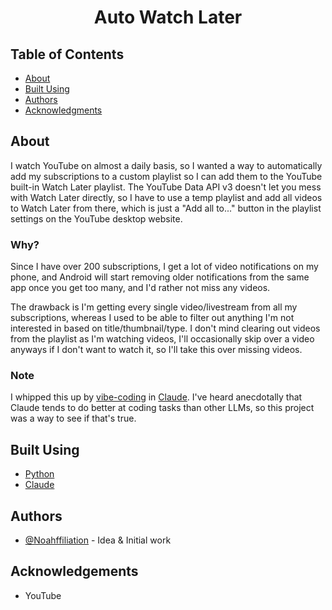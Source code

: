 <h1 align="center">Auto Watch Later</h1>

## Table of Contents
- [About](#about)
- [Built Using](#built_using)
- [Authors](#authors)
- [Acknowledgments](#acknowledgement)

## About <a name = "about"></a>
I watch YouTube on almost a daily basis, so I wanted a way to automatically add my subscriptions to a custom playlist so I can add them to the YouTube built-in Watch Later playlist. The YouTube Data API v3 doesn't let you mess with Watch Later directly, so I have to use a temp playlist and add all videos to Watch Later from there, which is just a "Add all to..." button in the playlist settings on the YouTube desktop website.

### Why? <a name = "why"></a>
Since I have over 200 subscriptions, I get a lot of video notifications on my phone, and Android will start removing older notifications from the same app once you get too many, and I'd rather not miss any videos.

The drawback is I'm getting every single video/livestream from all my subscriptions, whereas I used to be able to filter out anything I'm not interested in based on title/thumbnail/type. I don't mind clearing out videos from the playlist as I'm watching videos, I'll occasionally skip over a video anyways if I don't want to watch it, so I'll take this over missing videos.

### Note <a name = "note"></a>
I whipped this up by [vibe-coding](https://en.wikipedia.org/wiki/Vibe_coding) in [Claude](https://claude.ai/). I've heard anecdotally that Claude tends to do better at coding tasks than other LLMs, so this project was a way to see if that's true.

## Built Using <a name = "built_using"></a>
- [Python](https://www.python.org/)
- [Claude](https://claude.ai/)

## Authors <a name = "authors"></a>
- [@Noahffiliation](https://github.com/Noahffiliation) - Idea & Initial work

## Acknowledgements <a name = "acknowledgement"></a>
- YouTube
